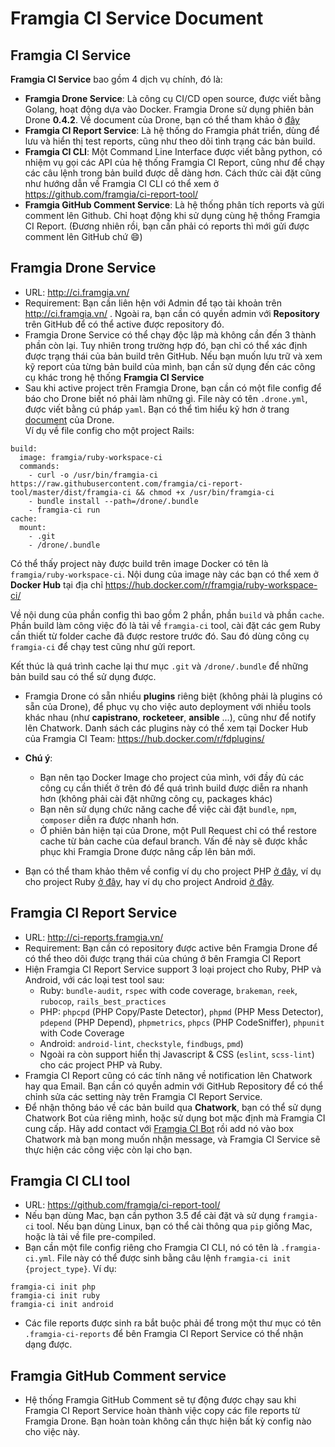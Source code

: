 # Framgia CI Service Document

## Framgia CI Service
**Framgia CI Service** bao gồm 4 dịch vụ chính, đó là:
- **Framgia Drone Service**: Là công cụ CI/CD open source, được viết bằng Golang, hoạt động dựa vào Docker.
Framgia Drone sử dụng phiên bản Drone **0.4.2**. Về document của Drone, bạn có thể tham khảo ở [đây](http://readme.drone.io/0.4/usage/overview/)
- **Framgia CI Report Service**: Là hệ thống do Framgia phát triển, dùng để lưu và hiển thị test reports, cũng như theo dõi tình trạng các bản build.
- **Framgia CI CLI**: Một Command Line Interface được viết bằng python, có nhiệm vụ gọi các API của hệ thống Framgia CI Report,
cũng như để chạy các câu lệnh trong bản build được dễ dàng hơn. Cách thức cài đặt cũng như hướng dẫn về Framgia CI CLI có thể xem ở https://github.com/framgia/ci-report-tool/
- **Framgia GitHub Comment Service**: Là hệ thống phân tích reports và gửi comment lên Github. Chỉ hoạt động khi sử dụng cùng hệ thồng Framgia CI Report.
(Đương nhiên rồi, bạn cần phải có reports thì mới gửi được comment lên GitHub chứ :smile:)

## Framgia Drone Service
- URL: http://ci.framgia.vn/
- Requirement: Bạn cần liên hện với Admin để tạo tài khoản trên http://ci.framgia.vn/ . Ngoài ra, bạn cần có quyền admin với **Repository** trên GitHub để có thể active được repository đó.
- Framgia Drone Service có thể chạy độc lập mà không cần đến 3 thành phần còn lại. Tuy nhiên trong trường hợp đó, bạn chỉ có thể xác định được trạng thái của bản build trên GitHub. Nếu bạn muốn lưu trữ và xem kỹ report của từng bản build của mình, bạn cần sử dụng đến các công cụ khác trong hệ thống **Framgia CI Service**
- Sau khi active project trên Framgia Drone, bạn cần có một file config để báo cho Drone biết nó phải làm những gì. File này có tên `.drone.yml`, được viết bằng cú pháp `yaml`. Bạn có thể tìm hiểu kỹ hơn ở trang [document](http://readme.drone.io/0.4) của Drone. <br>
Ví dụ về file config cho một project Rails:
```
build:
  image: framgia/ruby-workspace-ci
  commands:
    - curl -o /usr/bin/framgia-ci https://raw.githubusercontent.com/framgia/ci-report-tool/master/dist/framgia-ci && chmod +x /usr/bin/framgia-ci
    - bundle install --path=/drone/.bundle
    - framgia-ci run
cache:
  mount:
    - .git
    - /drone/.bundle
```

Có thể thấy project này được build trên image Docker có tên là `framgia/ruby-workspace-ci`. Nội dung của image này các bạn có thể xem ở **Docker Hub** tại địa chỉ https://hub.docker.com/r/framgia/ruby-workspace-ci/

Về nội dung của phần config thì bao gồm 2 phần, phần `build` và phần `cache`. Phần build làm công việc đó là tải về `framgia-ci` tool, cài đặt các gem Ruby cần thiết từ folder cache đã được restore trước đó. Sau đó dùng công cụ `framgia-ci` để chạy test cũng như gửi report.

Kết thúc là quá trình cache lại thư mục `.git` và `/drone/.bundle` để những bản build sau có thể sử dụng được.

- Framgia Drone có sẵn nhiều **plugins** riêng biệt (không phải là plugins có sẵn của Drone), để phục vụ cho việc auto deployment với nhiều tools khác nhau (như **capistrano**, **rocketeer**, **ansible** ...), cũng như để notify lên Chatwork. Danh sách các plugins này có thể xem tại Docker Hub của Framgia CI Team: https://hub.docker.com/r/fdplugins/

- **Chú ý**:
    - Bạn nên tạo Docker Image cho project của mình, với đầy đủ các công cụ cần thiết ở trên đó để quá trình build được diễn ra nhanh hơn (không phải cài đặt những công cụ, packages khác)
    - Bạn nên sử dụng chức năng cache để việc cài đặt `bundle`, `npm`, `composer` diễn ra được nhanh hơn.
    - Ở phiên bản hiện tại của Drone, một Pull Request chỉ có thể restore cache từ bản cache của defaul branch. Vấn đề này sẽ được khắc phục khi Framgia Drone được nâng cấp lên bản mới.

- Bạn có thể tham khảo thêm về config ví dụ cho project PHP [ở đây](./php/), ví dụ cho project Ruby [ở đây](./ruby), hay ví dụ cho project Android [ở đây](./android).

## Framgia CI Report Service
- URL: http://ci-reports.framgia.vn/
- Requirement: Bạn cần có repository được active bên Framgia Drone để có thể theo dõi được trạng thái của chúng ở bên Framgia CI Report
- Hiện Framgia CI Report Service support 3 loại project cho Ruby, PHP và Android, với các loại test tool sau:
    - Ruby: `bundle-audit`, `rspec` with code coverage, `brakeman`, `reek`, `rubocop`, `rails_best_practices`
    - PHP: `phpcpd` (PHP Copy/Paste Detector), `phpmd` (PHP Mess Detector), `pdepend` (PHP Depend), `phpmetrics`, `phpcs` (PHP CodeSniffer), `phpunit` with Code Coverage
    - Android: `android-lint`, `checkstyle`, `findbugs`, `pmd`)
    - Ngoài ra còn support hiển thị Javascript & CSS (`eslint`, `scss-lint`) cho các project PHP và Ruby.
- Framgia CI Report cũng có các tính năng về notification lên Chatwork hay qua Email. Bạn cần có quyền admin với GitHub Repository để có thể chỉnh sửa các setting này trên Framgia CI Report Service.
- Để nhận thông báo về các bản build qua **Chatwork**, bạn có thể sử dụng Chatwork Bot của riêng mình, hoặc sử dụng bot mặc định mà Framgia CI cung cấp. Hãy add contact với [Framgia CI Bot](https://www.chatwork.com/framgia-ci-bot) rồi add nó vào box Chatwork mà bạn mong muốn nhận message, và Framgia CI Service sẽ thực hiện các công việc còn lại cho bạn.

## Framgia CI CLI tool
- URL: https://github.com/framgia/ci-report-tool/
- Nếu bạn dùng Mac, bạn cần python 3.5 để cài đặt và sử dụng `framgia-ci` tool. Nếu bạn dùng Linux, bạn có thể cài thông qua `pip` giống Mac, hoặc là tải về file pre-compiled.
- Bạn cần một file config riêng cho Framgia CI CLI, nó có tên là `.framgia-ci.yml`. File này có thể được sinh bằng câu lệnh `framgia-ci init {project_type}`. Ví dụ:
```
framgia-ci init php
framgia-ci init ruby
framgia-ci init android
```
- Các file reports được sinh ra bắt buộc phải để trong một thư mục có tên `.framgia-ci-reports` để bên Framgia CI Report Service có thể nhận dạng được.

## Framgia GitHub Comment service
- Hệ thống Framgia GitHub Comment sẽ tự động được chạy sau khi Framgia CI Report Service hoàn thành việc copy các file reports từ Framgia Drone. Bạn hoàn toàn không cần thực hiện bất kỳ config nào cho việc này.
